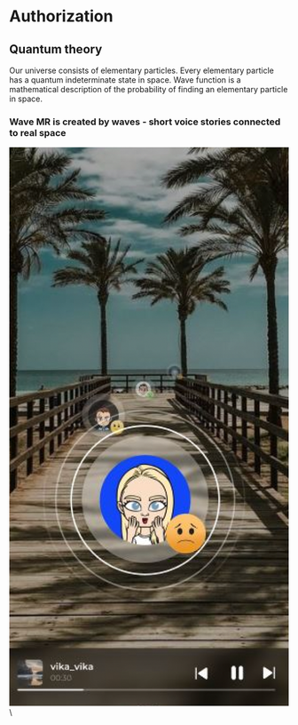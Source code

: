 # Authorization

## Quantum theory <a href="#quantum-theory" id="quantum-theory"></a>

Our universe consists of elementary particles. Every elementary particle has a quantum indeterminate state in space. Wave function is a mathematical description of the probability of finding an elementary particle in space.

### Wave MR is created by waves - short voice stories connected to real space <a href="#wave-mr-is-created-by-waves-short-voice-stories-connected-to-real-space" id="wave-mr-is-created-by-waves-short-voice-stories-connected-to-real-space"></a>

![](../.gitbook/assets/image.png)\

